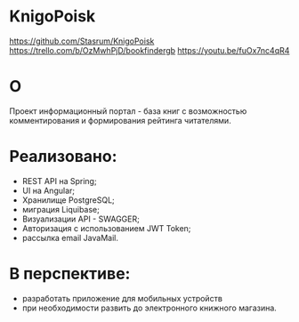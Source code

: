 # KnigoPoisk
https://github.com/Stasrum/KnigoPoisk
https://trello.com/b/OzMwhPjD/bookfindergb
https://youtu.be/fuOx7nc4qR4
# О 
Проект информационный портал - база книг  с
возможностью комментирования и формирования рейтинга читателями. 

# Реализовано:
- REST API на Spring;
- UI на Angular;
- Хранилище PostgreSQL;
- миграция Liquibase; 
- Визуализации API - SWAGGER;
- Авторизация с использованием JWT Token;
- рассылка email JavaMail. 
          
# В перспективе:
- разработать приложение для мобильных устройств
- при необходимости развить до электронного книжного магазина.  